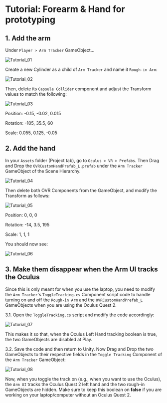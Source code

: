 # Tutorial: Forearm & Hand for prototyping

## 1. Add the arm

Under `Player > Arm Tracker` GameObject...

![Tutorial_01](images\Tutorial_01.png)

Create a new Cylinder as a child of `Arm Tracker` and name it `Rough-in Arm`:

![Tutorial_02](images\Tutorial_02.png)

Then, delete its `Capsule Collider` component and adjust the Transform values to match the following:

![Tutorial_03](images\Tutorial_03.png)

Position: -0.15, -0.02, 0.015

Rotation: -105, 35.5, 60

Scale: 0.055, 0.125, -0.05

## 2. Add the hand

In your `Assets` folder (Project tab), go to `Oculus > VR > Prefabs`. Then Drag and Drop the `OVRCustomHandPrefab_L.prefab` under the `Arm Tracker` GameObject of the Scene Hierarchy.

![Tutorial_04](images\Tutorial_04.png)

Then delete both OVR Components from the GameObject, and modify the Transform as follows:

![Tutorial_05](images\Tutorial_05.png)

Position: 0, 0, 0

Rotation: -14, 3.5, 195

Scale: 1, 1, 1

You should now see:

![Tutorial_06](images\Tutorial_06.png)

## 3. Make them disappear when the Arm UI tracks the Oculus 

Since this is only meant for when you use the laptop, you need to modify the `Arm Tracker`'s `ToggleTracking.cs` Component script code to handle turning on and off the `Rough-in Arm` and the `OVRCustomHandPrefab_L` GameObjects when you are using the Oculus Quest 2.

3.1. Open the `ToggleTracking.cs` script and modify the code accordingly:

![Tutorial_07](images\Tutorial_07.png)

This makes it so that, when the Oculus Left Hand tracking boolean is true, the two GameObjects are disabled at Play.

3.2. Save the code and then return to Unity. Now Drag and Drop the two GameObjects to their respective fields in the `Toggle Tracking` Component of the `Arm Tracker` GameObject:

![Tutorial_08](images\Tutorial_08.png)

Now, when you toggle the track on (e.g., when you want to use the Oculus), the `Arm UI` tracks the Oculus Quest 2 left hand and the two rough-in GameObjects are hidden. Make sure to keep this boolean on **false** if you are working on your laptop/computer without an Oculus Quest 2.


